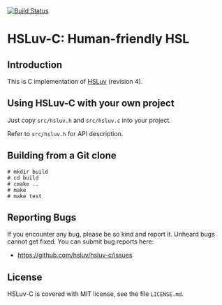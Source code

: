 [![Build Status](https://travis-ci.org/hsluv/hsluv-c.svg?branch=master)](https://travis-ci.org/hsluv/hsluv-c)

# HSLuv-C: Human-friendly HSL

## Introduction

This is C implementation of [HSLuv](https://www.hsluv.org/) (revision 4).


## Using HSLuv-C with your own project

Just copy `src/hsluv.h` and `src/hsluv.c` into your project.

Refer to `src/hsluv.h` for API description.


## Building from a Git clone

```console
# mkdir build
# cd build
# cmake ..
# make
# make test
```


## Reporting Bugs

If you encounter any bug, please be so kind and report it. Unheard bugs cannot
get fixed. You can submit bug reports here:

* https://github.com/hsluv/hsluv-c/issues


## License

HSLuv-C is covered with MIT license, see the file `LICENSE.md`.
